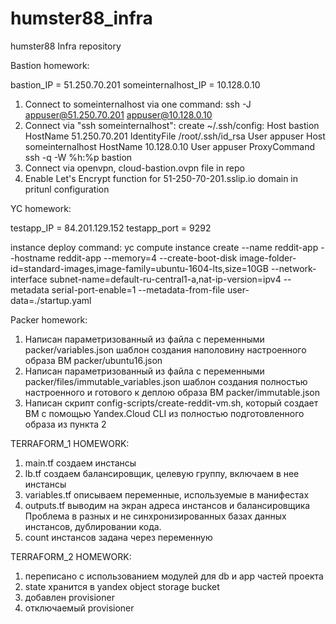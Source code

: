 # humster88_infra
humster88 Infra repository

Bastion homework:

bastion_IP = 51.250.70.201
someinternalhost_IP = 10.128.0.10
1. Connect to someinternalhost via one command:
ssh -J appuser@51.250.70.201 appuser@10.128.0.10
2. Connect via "ssh someinternalhost":
create ~/.ssh/config:
Host bastion
        HostName 51.250.70.201
        IdentityFile /root/.ssh/id_rsa
        User appuser
Host someinternalhost
        HostName 10.128.0.10
        User appuser
        ProxyCommand ssh -q -W %h:%p bastion
3. Connect via openvpn, cloud-bastion.ovpn file in repo
4. Enable Let's Encrypt function for 51-250-70-201.sslip.io domain in pritunl configuration


YC homework:

testapp_IP = 84.201.129.152
testapp_port = 9292

instance deploy command:
yc compute instance create --name reddit-app --hostname reddit-app --memory=4 --create-boot-disk image-folder-id=standard-images,image-family=ubuntu-1604-lts,size=10GB --network-interface subnet-name=default-ru-central1-a,nat-ip-version=ipv4 --metadata serial-port-enable=1 --metadata-from-file user-data=./startup.yaml


Packer homework:

1. Написан параметризованный из файла с переменными packer/variables.json шаблон создания наполовину настроенного образа ВМ packer/ubuntu16.json
2. Написан параметризованный из файла с переменными packer/files/immutable_variables.json шаблон создания полностью настроенного и готового к деплою образа ВМ packer/immutable.json
3. Написан скрипт config-scripts/create-reddit-vm.sh, который создает ВМ с помощью Yandex.Cloud CLI из полностью подготовленного образа из пункта 2


TERRAFORM_1 HOMEWORK:
1. main.tf создаем инстансы
2. lb.tf создаем балансировщик, целевую группу, включаем в нее инстансы
3. variables.tf описываем переменные, используемые в манифестах
4. outputs.tf выводим на экран адреса инстансов и балансировщика
Проблема в разных и не синхронизированных базах данных инстансов, дублировании кода.
5. count инстансов задана через переменную

TERRAFORM_2 HOMEWORK:
1. переписано с использованием модулей для db и app частей проекта
2. state хранится в yandex object storage bucket
3. добавлен provisioner
4. отключаемый provisioner

